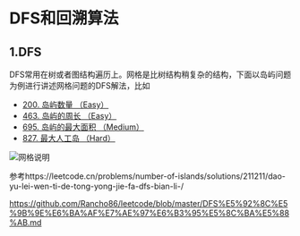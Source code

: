 # DFS和回溯算法

## 1.DFS
DFS常用在树或者图结构遍历上。网格是比树结构稍复杂的结构，下面以岛屿问题为例进行讲述网格问题的DFS解法，比如
- [200. 岛屿数量 （Easy）](https://leetcode.cn/problems/number-of-islands/)
- [463. 岛屿的周长 （Easy）](https://leetcode-cn.com/problems/island-perimeter/)
- [695. 岛屿的最大面积 （Medium）](https://leetcode.cn/problems/max-area-of-island/description/)
- [827. 最大人工岛 （Hard）](https://leetcode.cn/problems/making-a-large-island/)

![网格说明](/assets/img/shiprock.jpg "Shiprock")

参考https://leetcode.cn/problems/number-of-islands/solutions/211211/dao-yu-lei-wen-ti-de-tong-yong-jie-fa-dfs-bian-li-/

https://github.com/Rancho86/leetcode/blob/master/DFS%E5%92%8C%E5%9B%9E%E6%BA%AF%E7%AE%97%E6%B3%95%E5%8C%BA%E5%88%AB.md
